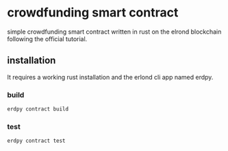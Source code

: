 # crowdfunding smart contract

simple crowdfunding smart contract written in rust on the elrond blockchain following the official tutorial.

## installation

It requires a working rust installation and the erlond cli app named erdpy.

### build

```bash
erdpy contract build
```

### test

```bash
erdpy contract test
```
